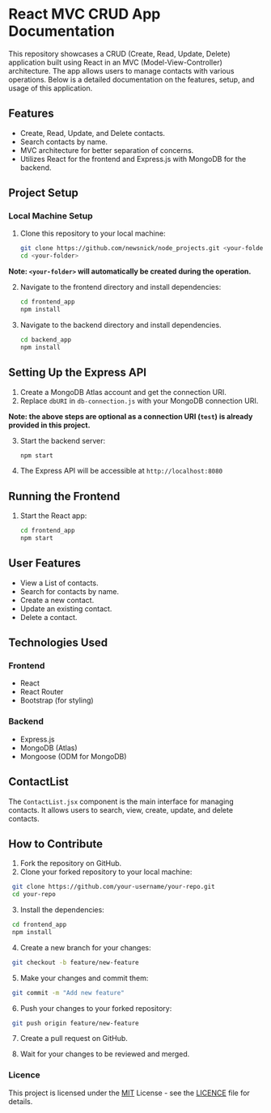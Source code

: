 # React MVC CRUD App Documentation

This repository showcases a CRUD (Create, Read, Update, Delete) application built using React in an MVC (Model-View-Controller) architecture. The app allows users to manage contacts with various operations. Below is a detailed documentation on the features, setup, and usage of this application.

## Features

- Create, Read, Update, and Delete contacts.
- Search contacts by name.
- MVC architecture for better separation of concerns.
- Utilizes React for the frontend and Express.js with MongoDB for the backend.

## Project Setup

### Local Machine Setup

1. Clone this repository to your local machine:

   ```bash
   git clone https://github.com/newsnick/node_projects.git <your-folder>
   cd <your-folder>
   ```

**Note: `<your-folder>` will automatically be created during the operation.**

2. Navigate to the frontend directory and install dependencies:

   ```bash
   cd frontend_app
   npm install
   ```

3. Navigate to the backend directory and install dependencies.

   ```bash
   cd backend_app
   npm install
   ```

## Setting Up the Express API

1. Create a MongoDB Atlas account and get the connection URI.
2. Replace `dbURI` in `db-connection.js` with your MongoDB connection URI.

**Note: the above steps are optional as a connection URI (`test`) is already provided in this project.**

3. Start the backend server:

   ```bash
   npm start
   ```

4. The Express API will be accessible at `http://localhost:8080`

## Running the Frontend

1. Start the React app:

   ```bash
   cd frontend_app
   npm start
   ```

## User Features

- View a List of contacts.
- Search for contacts by name.
- Create a new contact.
- Update an existing contact.
- Delete a contact.

## Technologies Used

### Frontend

- React
- React Router
- Bootstrap (for styling)

### Backend

- Express.js
- MongoDB (Atlas)
- Mongoose (ODM for MongoDB)

## ContactList

The `ContactList.jsx` component is the main interface for managing contacts. It allows users to search, view, create, update, and delete contacts.

## How to Contribute

1. Fork the repository on GitHub.
2. Clone your forked repository to your local machine:

```bash
 git clone https://github.com/your-username/your-repo.git
 cd your-repo
```

3. Install the dependencies:

```bash
 cd frontend_app
 npm install
```

4. Create a new branch for your changes:

```bash
 git checkout -b feature/new-feature
```

5. Make your changes and commit them:

```bash
 git commit -m "Add new feature"
```

6. Push your changes to your forked repository:

```bash
 git push origin feature/new-feature
```

7. Create a pull request on GitHub.

8. Wait for your changes to be reviewed and merged.

### Licence

This project is licensed under the [MIT](https://choosealicense.com/licenses/mit/) License - see the [LICENCE](https://choosealicense.com/licenses/mit/) file for details.
